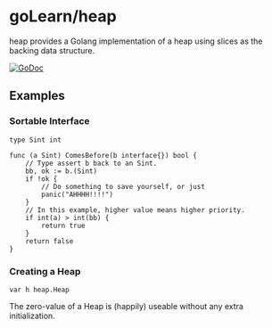 # goLearn/heap

heap provides a Golang implementation of a heap using
slices as the backing data structure.

[![GoDoc](https://godoc.org/github.com/RMMoreton/goLearn/heap?status.svg)](https://godoc.org/github.com/RMMoreton/goLearn/heap)

## Examples

### Sortable Interface

	type Sint int

	func (a Sint) ComesBefore(b interface{}) bool {
		// Type assert b back to an Sint.
		bb, ok := b.(Sint)
		if !ok {
			// Do something to save yourself, or just
			panic("AHHHH!!!!")
		}
		// In this example, higher value means higher priority.
		if int(a) > int(bb) {
			return true
		}
		return false
	}

### Creating a Heap

	var h heap.Heap

The zero-value of a Heap is (happily) useable without any extra initialization.